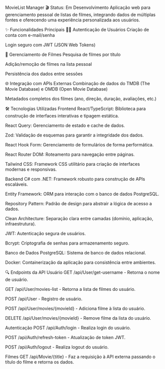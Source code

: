 MovieList Manager 🎬
Status: Em Desenvolvimento
Aplicação web para gerenciamento pessoal de listas de filmes, integrando dados de múltiplas fontes e oferecendo uma experiência personalizada aos usuários.

✨ Funcionalidades Principais
🧑‍💻 Autenticação de Usuários
Criação de conta com e-mail/senha

Login seguro com JWT (JSON Web Tokens)

🎥 Gerenciamento de Filmes
Pesquisa de filmes por título

Adição/remoção de filmes na lista pessoal

Persistência dos dados entre sessões

🌐 Integração com APIs Externas
Combinação de dados do TMDB (The Movie Database) e OMDB (Open Movie Database)

Metadados completos dos filmes (ano, direção, duração, avaliações, etc.)

🛠 Tecnologias Utilizadas
Frontend
React/TypeScript: Biblioteca para construção de interfaces interativas e tipagem estática.

React Query: Gerenciamento de estado e cache de dados.

Zod: Validação de esquemas para garantir a integridade dos dados.

React Hook Form: Gerenciamento de formulários de forma performática.

React Router DOM: Roteamento para navegação entre páginas.

Tailwind CSS: Framework CSS utilitário para criação de interfaces modernas e responsivas.

Backend
C# com .NET: Framework robusto para construção de APIs escaláveis.

Entity Framework: ORM para interação com o banco de dados PostgreSQL.

Repository Pattern: Padrão de design para abstrair a lógica de acesso a dados.

Clean Architecture: Separação clara entre camadas (domínio, aplicação, infraestrutura).

JWT: Autenticação segura de usuários.

Bcrypt: Criptografia de senhas para armazenamento seguro.

Banco de Dados
PostgreSQL: Sistema de banco de dados relacional.

Docker: Containerização da aplicação para consistência entre ambientes.

🔍 Endpoints da API
Usuário
GET /api/User/get-username - Retorna o nome de usuário.

GET /api/User/movies-list - Retorna a lista de filmes do usuário.

POST /api/User - Registro de usuário.

POST /api/User/movies/{movieId} - Adiciona filme à lista do usuário.

DELETE /api/User/movies/{movieId} - Remove filme da lista do usuário.

Autenticação
POST /api/Auth/login - Realiza login do usuário.

POST /api/Auth/refresh-token - Atualização de token JWT.

POST /api/Auth/logout - Realiza logout do usuário.

Filmes
GET /api/Movie/{title} - Faz a requisição à API externa passando o título do filme e retorna os dados.
